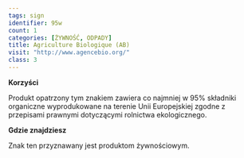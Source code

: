```yaml
---
tags: sign
identifier: 95w
count: 1
categories: [ŻYWNOŚĆ, ODPADY]
title: Agriculture Biologique (AB)
visit: "http://www.agencebio.org/"
class: 3
---
```

**Korzyści**

Produkt opatrzony tym znakiem zawiera co najmniej w 95% składniki organiczne wyprodukowane na terenie Unii Europejskiej zgodne z przepisami prawnymi dotyczącymi rolnictwa ekologicznego.

**Gdzie znajdziesz**

Znak ten przyznawany jest produktom żywnościowym.
